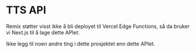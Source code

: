 # TTS API

Remix støtter visst ikke å bli deployet til Vercel Edge Functions, så da bruker vi Next.js til å lage dette APIet.

Ikke legg til noen andre ting i dette prosjektet enn dette APIet.
